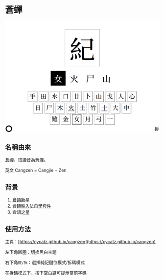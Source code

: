 # 蒼蟬
![Screenshot](./screenshot.png)

## 名稱由來

倉禪，取諧音為蒼蟬。

英文 Cangzen = Cangjie + Zen 

## 背景

1. [倉頡新星](https://github.com/GHolk/cjns)
2. [倉頡輸入法自學套件](http://www.scj2000.com/cjselfstudyv1/)
3. 倉頡之星

## 使用方法

主頁：[https://cycatz.github.io/cangzen](https://cycatz.github.io/cangzen)

左下角圓圈：切換黑白主題

右下角`鍵/拆`：選擇純記鍵位模式/拆碼模式

在拆碼模式下，按下空白鍵可提示當前字碼

